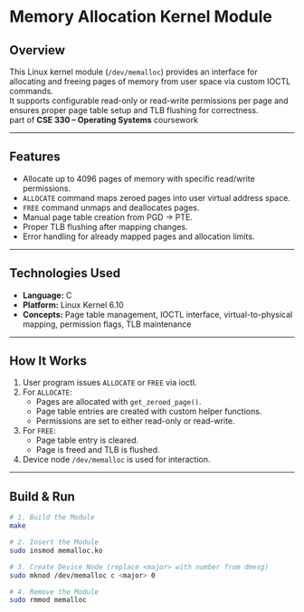 # Memory Allocation Kernel Module

## Overview
This Linux kernel module (`/dev/memalloc`) provides an interface for allocating and freeing pages of memory from user space via custom IOCTL commands.  
It supports configurable read-only or read-write permissions per page and ensures proper page table setup and TLB flushing for correctness.  
part of **CSE 330 – Operating Systems** coursework

---

## Features
- Allocate up to 4096 pages of memory with specific read/write permissions.
- `ALLOCATE` command maps zeroed pages into user virtual address space.
- `FREE` command unmaps and deallocates pages.
- Manual page table creation from PGD → PTE.
- Proper TLB flushing after mapping changes.
- Error handling for already mapped pages and allocation limits.

---

## Technologies Used
- **Language:** C  
- **Platform:** Linux Kernel 6.10  
- **Concepts:** Page table management, IOCTL interface, virtual-to-physical mapping, permission flags, TLB maintenance

---

## How It Works
1. User program issues `ALLOCATE` or `FREE` via ioctl.
2. For `ALLOCATE`:
   - Pages are allocated with `get_zeroed_page()`.
   - Page table entries are created with custom helper functions.
   - Permissions are set to either read-only or read-write.
3. For `FREE`:
   - Page table entry is cleared.
   - Page is freed and TLB is flushed.
4. Device node `/dev/memalloc` is used for interaction.

---

## Build & Run
```bash
# 1. Build the Module
make

# 2. Insert the Module
sudo insmod memalloc.ko

# 3. Create Device Node (replace <major> with number from dmesg)
sudo mknod /dev/memalloc c <major> 0

# 4. Remove the Module
sudo rmmod memalloc

